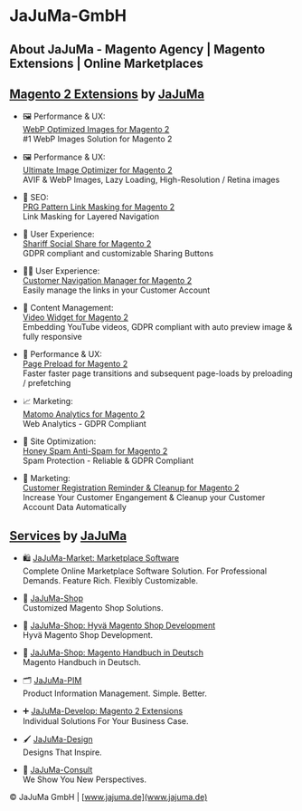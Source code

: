 # JaJuMa-GmbH
## About JaJuMa - Magento Agency | Magento Extensions | Online Marketplaces

## [Magento 2 Extensions](https://www.jajuma.de/en/jajuma-develop/magento-extensions) by [JaJuMa](https://www.jajuma.de/)


  * :framed_picture: Performance & UX:<br>[WebP Optimized Images for Magento 2](https://www.jajuma.de/en/jajuma-develop/extensions/webp-optimized-images-extension-for-magento-2#portfolio-content)<br>
  #1 WebP Images Solution for Magento 2
   
  * :framed_picture: Performance & UX:<br>[Ultimate Image Optimizer for Magento 2](https://www.jajuma.de/en/jajuma-develop/extensions/ultimate-image-optimizer-extension-for-magento-2)<br>
   AVIF & WebP Images, Lazy Loading, High-Resolution / Retina images
   
  * :see_no_evil: SEO:<br>[PRG Pattern Link Masking for Magento 2](https://www.jajuma.de/en/jajuma-develop/extensions/prg-pattern-link-masking-for-magento-2)<br>
  Link Masking for Layered Navigation
  
  * :cop: User Experience:<br>[Shariff Social Share for Magento 2](https://www.jajuma.de/en/jajuma-develop/extensions/shariff-social-share-buttons-extension-for-magento-2)<br>
  GDPR compliant and customizable Sharing Buttons
  
  * :ok_man: User Experience:<br>[Customer Navigation Manager for Magento 2](https://www.jajuma.de/en/jajuma-develop/extensions/customer-navigation-manager-extension-for-magento-2)<br>
  Easily manage the links in your Customer Account
  
  * :movie_camera: Content Management:<br>[Video Widget for Magento 2](https://www.jajuma.de/en/jajuma-develop/extensions/video-widget-gdpr-extension-for-magento-2)<br>
  Embedding YouTube videos, GDPR compliant with auto preview image & fully responsive
  
  * :rocket: Performance & UX:<br>[Page Preload for Magento 2](https://www.jajuma.de/en/jajuma-develop/extensions/page-preload-extension-for-magento-2)<br>
  Faster faster page transitions and subsequent page-loads by preloading / prefetching
  
  * :chart_with_upwards_trend: Marketing:<br>[Matomo Analytics for Magento 2](https://www.jajuma.de/en/jajuma-develop/extensions/honey-spam-anti-spam-extension-for-magento-2)<br>
  Web Analytics - GDPR Compliant

  * :honey_pot: Site Optimization:<br>[Honey Spam Anti-Spam for Magento 2](https://www.jajuma.de/en/jajuma-develop/extensions/honey-spam-anti-spam-extension-for-magento-2)<br>
  Spam Protection - Reliable & GDPR Compliant
  
  * :bell: Marketing:<br>[Customer Registration Reminder & Cleanup for Magento 2](https://www.jajuma.de/en/jajuma-develop/extensions/customer-registration-reminder-and-cleanup-extension-for-magento-2)<br>
  Increase Your Customer Engangement & Cleanup your Customer Account Data Automatically  

## [Services](https://www.jajuma.de/en/jajuma/company-magento-ecommerce-agency-stuttgart) by [JaJuMa](https://www.jajuma.de/)

  * :shopping: [JaJuMa-Market: Marketplace Software](https://www.jajuma.de/en/jajuma-market)<br>
   Complete Online Marketplace Software Solution. For Professional Demands. Feature Rich. Flexibly Customizable.
   
  * :shopping_cart: [JaJuMa-Shop](https://www.jajuma.de/en/jajuma-shop)<br>
   Customized Magento Shop Solutions.

  * :rocket: [JaJuMa-Shop: Hyvä Magento Shop Development](https://www.jajuma.de/de/jajuma-shop/online-shop-mit-magento-2-und-hyva-themes)<br>
   Hyvä Magento Shop Development.
   
  * :orange_book: [JaJuMa-Shop: Magento Handbuch in Deutsch](https://www.jajuma.de/de/jajuma-shop/magento-2-handbuch/)<br>
   Magento Handbuch in Deutsch.
   
  * :card_index_dividers: [JaJuMa-PIM](https://www.jajuma.de/en/jajuma-pim)<br>
   Product Information Management. Simple. Better.

  * :heavy_plus_sign: [JaJuMa-Develop: Magento 2 Extensions](https://www.jajuma.de/en/jajuma-develop/magento-extensions)<br>
   Individual Solutions For Your Business Case.    
   
  * :paintbrush: [JaJuMa-Design](https://www.jajuma.de/en/jajuma-design)<br>
   Designs That Inspire.  
   
  * :necktie: [JaJuMa-Consult](https://www.jajuma.de/en/jajuma-consult)<br>
   We Show You New Perspectives.  

© JaJuMa GmbH | [www.jajuma.de](www.jajuma.de)
